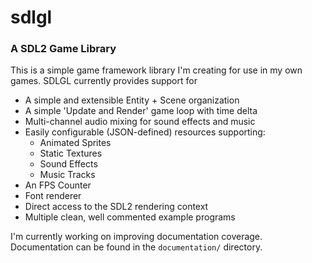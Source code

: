 # sdlgl
### A SDL2 Game Library

This is a simple game framework library I'm creating for use in my own games. SDLGL currently provides support for 
* A simple and extensible Entity + Scene organization
* A simple 'Update and Render' game loop with time delta
* Multi-channel audio mixing for sound effects and music
* Easily configurable (JSON-defined) resources supporting:
	* Animated Sprites
	* Static Textures
	* Sound Effects
	* Music Tracks
* An FPS Counter
* Font renderer
* Direct access to the SDL2 rendering context
* Multiple clean, well commented example programs

I'm currently working on improving documentation coverage. Documentation can be found in the `documentation/` directory.
